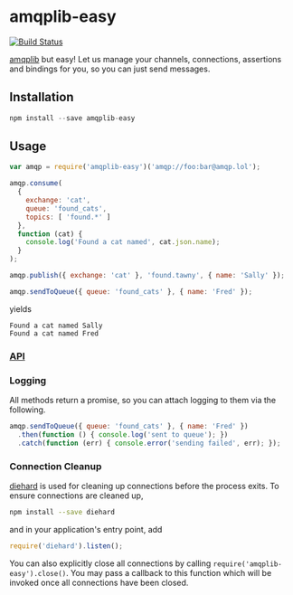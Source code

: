 amqplib-easy
============
[![Build Status](https://travis-ci.org/lanetix/node-lanetix-amqp-easy.svg?branch=master)](https://travis-ci.org/lanetix/node-lanetix-amqp-easy)

[amqplib](https://github.com/squaremo/amqp.node) but easy! Let us manage your
channels, connections, assertions and bindings for you, so you can just send
messages.

Installation
------------
```javascript
npm install --save amqplib-easy
```

Usage
-----
```javascript
var amqp = require('amqplib-easy')('amqp://foo:bar@amqp.lol');

amqp.consume(
  {
    exchange: 'cat',
    queue: 'found_cats',
    topics: [ 'found.*' ]
  },
  function (cat) {
    console.log('Found a cat named', cat.json.name);
  }
);

amqp.publish({ exchange: 'cat' }, 'found.tawny', { name: 'Sally' });

amqp.sendToQueue({ queue: 'found_cats' }, { name: 'Fred' });
```
yields 
```
Found a cat named Sally
Found a cat named Fred
```

### [API](API.md)

### Logging
All methods return a promise, so you can attach logging to them via the
following.
```javascript
amqp.sendToQueue({ queue: 'found_cats' }, { name: 'Fred' })
  .then(function () { console.log('sent to queue'); })
  .catch(function (err) { console.error('sending failed', err); });
```

### Connection Cleanup

[diehard](https://www.npmjs.com/package/diehard) is used for cleaning up
connections before the process exits. To ensure connections are cleaned up,
```bash
npm install --save diehard
```
and in your application's entry point, add
```javascript
require('diehard').listen();
```

You can also explicitly close all connections by calling `require('amqplib-easy').close()`. You may pass a callback to this function which will be invoked once all connections have been closed.
